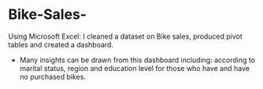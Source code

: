 # Bike-Sales-

Using Microsoft Excel: I cleaned a dataset on Bike sales, produced pivot tables and created a dashboard. 
- Many insights can be drawn from this dashboard including: according to marital status, region and education level for those who have and have no purchased bikes.
